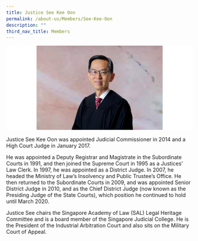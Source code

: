```yaml
---
title: Justice See Kee Oon
permalink: /about-us/Members/See-Kee-Oon
description: ""
third_nav_title: Members
---
```



![](/images/Bio%20photos%20resized2/See%20J.png)

Justice See Kee Oon was appointed Judicial Commissioner in 2014 and a High Court Judge in January 2017. 

He was appointed a Deputy Registrar and Magistrate in the Subordinate Courts in 1991, and then joined the Supreme Court in 1995 as a Justices’ Law Clerk. In 1997, he was appointed as a District Judge. In 2007, he headed the Ministry of Law’s Insolvency and Public Trustee’s Office. He then returned to the Subordinate Courts in 2009, and was appointed Senior District Judge in 2010, and as the Chief District Judge (now known as the Presiding Judge of the State Courts), which position he continued to hold until March 2020. 

Justice See chairs the Singapore Academy of Law (SAL) Legal Heritage Committee and is a board member of the Singapore Judicial College. He is the President of the Industrial Arbitration Court and also sits on the Military Court of Appeal.

